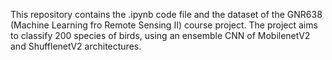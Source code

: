 This repository contains the .ipynb code file and the dataset of the GNR638 (Machine Learning fro Remote Sensing II) course project. 
The project aims to classify 200 species of birds, using an ensemble CNN of MobilenetV2 and ShufflenetV2 architectures. 
